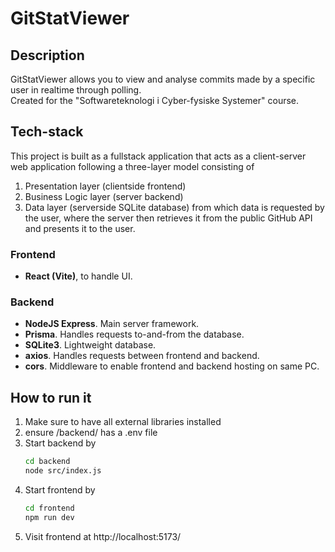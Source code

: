 # GitStatViewer
## Description
GitStatViewer allows you to view and analyse commits made by a specific user in realtime through polling. <br>
Created for the "Softwareteknologi i Cyber-fysiske Systemer" course.

## Tech-stack
This project is built as a fullstack application that acts as a client-server web application following a three-layer model consisting of
1. Presentation layer (clientside frontend)
2. Business Logic layer (server backend)
3. Data layer (serverside SQLite database)
from which data is requested by the user, where the server then retrieves it from the public GitHub API and presents it to the user.

### Frontend
* **React (Vite)**, to handle UI.

### Backend
* **NodeJS Express**. Main server framework.
* **Prisma**. Handles requests to-and-from the database.
* **SQLite3**. Lightweight database.
* **axios**. Handles requests between frontend and backend.
* **cors**. Middleware to enable frontend and backend hosting on same PC.

## How to run it
1. Make sure to have all external libraries installed
2. ensure /backend/ has a .env file
3. Start backend by
    ```bash
    cd backend
   node src/index.js
    ```
4. Start frontend by
    ```bash
    cd frontend
   npm run dev
    ```
5. Visit frontend at http://localhost:5173/
